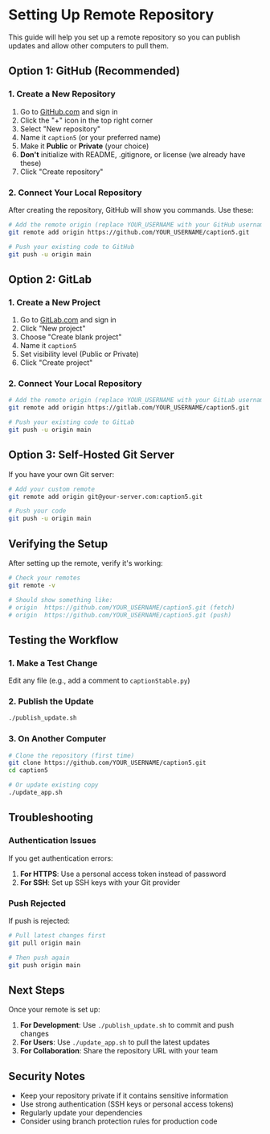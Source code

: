 # Setting Up Remote Repository

This guide will help you set up a remote repository so you can publish updates and allow other computers to pull them.

## Option 1: GitHub (Recommended)

### 1. Create a New Repository
1. Go to [GitHub.com](https://github.com) and sign in
2. Click the "+" icon in the top right corner
3. Select "New repository"
4. Name it `caption5` (or your preferred name)
5. Make it **Public** or **Private** (your choice)
6. **Don't** initialize with README, .gitignore, or license (we already have these)
7. Click "Create repository"

### 2. Connect Your Local Repository
After creating the repository, GitHub will show you commands. Use these:

```bash
# Add the remote origin (replace YOUR_USERNAME with your GitHub username)
git remote add origin https://github.com/YOUR_USERNAME/caption5.git

# Push your existing code to GitHub
git push -u origin main
```

## Option 2: GitLab

### 1. Create a New Project
1. Go to [GitLab.com](https://gitlab.com) and sign in
2. Click "New project"
3. Choose "Create blank project"
4. Name it `caption5`
5. Set visibility level (Public or Private)
6. Click "Create project"

### 2. Connect Your Local Repository
```bash
# Add the remote origin (replace YOUR_USERNAME with your GitLab username)
git remote add origin https://gitlab.com/YOUR_USERNAME/caption5.git

# Push your existing code to GitLab
git push -u origin main
```

## Option 3: Self-Hosted Git Server

If you have your own Git server:

```bash
# Add your custom remote
git remote add origin git@your-server.com:caption5.git

# Push your code
git push -u origin main
```

## Verifying the Setup

After setting up the remote, verify it's working:

```bash
# Check your remotes
git remote -v

# Should show something like:
# origin  https://github.com/YOUR_USERNAME/caption5.git (fetch)
# origin  https://github.com/YOUR_USERNAME/caption5.git (push)
```

## Testing the Workflow

### 1. Make a Test Change
Edit any file (e.g., add a comment to `captionStable.py`)

### 2. Publish the Update
```bash
./publish_update.sh
```

### 3. On Another Computer
```bash
# Clone the repository (first time)
git clone https://github.com/YOUR_USERNAME/caption5.git
cd caption5

# Or update existing copy
./update_app.sh
```

## Troubleshooting

### Authentication Issues
If you get authentication errors:

1. **For HTTPS**: Use a personal access token instead of password
2. **For SSH**: Set up SSH keys with your Git provider

### Push Rejected
If push is rejected:
```bash
# Pull latest changes first
git pull origin main

# Then push again
git push origin main
```

## Next Steps

Once your remote is set up:

1. **For Development**: Use `./publish_update.sh` to commit and push changes
2. **For Users**: Use `./update_app.sh` to pull the latest updates
3. **For Collaboration**: Share the repository URL with your team

## Security Notes

- Keep your repository private if it contains sensitive information
- Use strong authentication (SSH keys or personal access tokens)
- Regularly update your dependencies
- Consider using branch protection rules for production code
